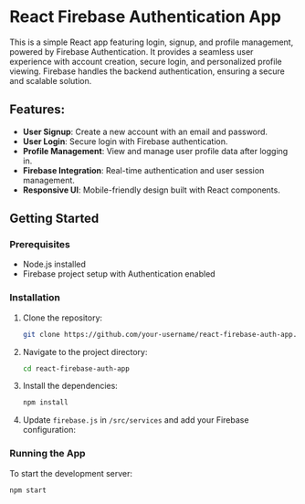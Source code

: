 # React Firebase Authentication App

This is a simple React app featuring login, signup, and profile management, powered by Firebase Authentication. It provides a seamless user experience with account creation, secure login, and personalized profile viewing. Firebase handles the backend authentication, ensuring a secure and scalable solution.

## Features:
- **User Signup**: Create a new account with an email and password.
- **User Login**: Secure login with Firebase authentication.
- **Profile Management**: View and manage user profile data after logging in.
- **Firebase Integration**: Real-time authentication and user session management.
- **Responsive UI**: Mobile-friendly design built with React components.

## Getting Started

### Prerequisites
- Node.js installed
- Firebase project setup with Authentication enabled

### Installation
1. Clone the repository:
    ```bash
    git clone https://github.com/your-username/react-firebase-auth-app.git
    ```
2. Navigate to the project directory:
    ```bash
    cd react-firebase-auth-app
    ```
3. Install the dependencies:
    ```bash
    npm install
    ```
4. Update `firebase.js` in `/src/services` and add your Firebase configuration:


### Running the App
To start the development server:
```bash
npm start
```
